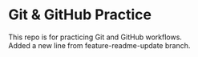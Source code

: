 # Git & GitHub Practice  
This repo is for practicing Git and GitHub workflows.  
Added a new line from feature-readme-update branch.

